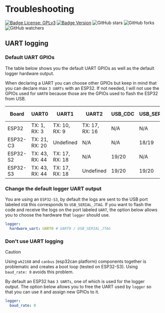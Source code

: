 # Troubleshooting

[![Badge License: GPLv3](https://img.shields.io/badge/License-GPLv3-brightgreen.svg)](https://www.gnu.org/licenses/gpl-3.0)
[![Badge Version](https://img.shields.io/github/v/release/Sleeper85/esphome-yambms?include_prereleases&color=yellow&logo=DocuSign&logoColor=white)](https://github.com/Sleeper85/esphome-yambms/releases/latest)
![GitHub stars](https://img.shields.io/github/stars/Sleeper85/esphome-yambms)
![GitHub forks](https://img.shields.io/github/forks/Sleeper85/esphome-yambms)
![GitHub watchers](https://img.shields.io/github/watchers/Sleeper85/esphome-yambms)

## UART logging

### Default UART GPIOs

The table below shows you the default UART GPIOs as well as the default logger hardware output.

When declaring a UART you can choose other GPIOs but keep in mind that you can declare max `3 UARTs` with an ESP32. If not needed, I will not use the GPIOs used for `UART0` because those are the GPIOs used to flash the ESP32 from USB.

| Board | UART0 | UART1 | UART2 | USB_CDC | USB_SERIAL_JTAG | Default logger HW |
| ----- | ----- | ----- | ----- | ------- | --------------- | ----------------- |
| ESP32 | TX: 1, RX: 3 | TX: 10, RX: 9 | TX: 17, RX: 16 | N/A | N/A | UART0 |
| ESP32-C3 | TX: 21, RX: 20 | Undefined | N/A | N/A | 18/19 | USB_SERIAL_JTAG |
| ESP32-S2 | TX: 43, RX: 44 | TX: 17, RX: 18 | N/A | 19/20 | N/A | USB_CDC |
| ESP32-S3 | TX: 43, RX: 44 | TX: 17, RX: 18 | Undefined | 19/20 | 19/20 | USB_SERIAL_JTAG |

### Change the default logger UART output

You are using an `ESP32-S3`, by default the logs are sent to the USB port labeled `USB` this corresponds to `USB_SERIAL_JTAG`.
If you want to flash the code and receive the logs on the port labeled `UART`, the option below allows you to choose the hardware that `logger` should use.

```YAML
logger:
  hardware_uart: UART0 # UART0 / USB_SERIAL_JTAG
```

### Don't use UART logging

> [!CAUTION] 
> Using `wk2168` and `canbus` (esp32can platform) components together is problematic and creates a boot loop (tested on ESP32-S3).
> Using `baud_rate: 0` avoids this problem.

By default an ESP32 has `3 UARTs`, one of which is used for the logger output. The option below allows you to free the UART used by `logger` so that you can use it and assign new GPIOs to it.

```YAML
logger:
  baud_rate: 0
```
